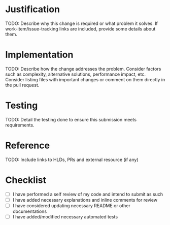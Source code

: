 # Justification 
TODO: Describe why this change is required or what problem it solves. If
work-item/issue-tracking links are included, provide some details about them.
 
# Implementation
 
TODO: Describe how the change addresses the problem. Consider factors such as
complexity, alternative solutions, performance impact, etc. Consider listing
files with important changes or comment on them directly in the pull request.
 
# Testing
 
TODO: Detail the testing done to ensure this submission meets requirements.
 
# Reference
 
TODO: Include links to HLDs, PRs and external resource (if any)
 
# Checklist
 
- [ ] I have performed a self review of my code and intend to submit as such
- [ ] I have added necessary explanations and inline comments for review
- [ ] I have considered updating necessary README or other documentations
- [ ] I have added/modified necessary automated tests